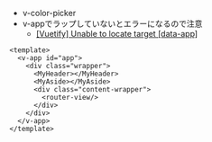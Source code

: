 - v-color-picker
- v-appでラップしていないとエラーになるので注意
  - [[Vuetify] Unable to locate target [data-app]](https://qiita.com/kawakami-kazuyoshi/items/5fde4884715a6197c23a)

```vue
<template>
  <v-app id="app">
    <div class="wrapper">
      <MyHeader></MyHeader>
      <MyAside></MyAside>
      <div class="content-wrapper">
        <router-view/>
      </div>
    </div>
  </v-app>
</template>
```
